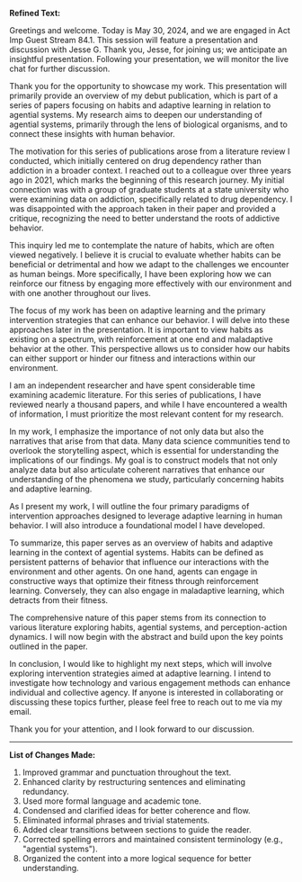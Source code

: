 **Refined Text:**

Greetings and welcome. Today is May 30, 2024, and we are engaged in Act Imp Guest Stream 84.1. This session will feature a presentation and discussion with Jesse G. Thank you, Jesse, for joining us; we anticipate an insightful presentation. Following your presentation, we will monitor the live chat for further discussion.

Thank you for the opportunity to showcase my work. This presentation will primarily provide an overview of my debut publication, which is part of a series of papers focusing on habits and adaptive learning in relation to agential systems. My research aims to deepen our understanding of agential systems, primarily through the lens of biological organisms, and to connect these insights with human behavior.

The motivation for this series of publications arose from a literature review I conducted, which initially centered on drug dependency rather than addiction in a broader context. I reached out to a colleague over three years ago in 2021, which marks the beginning of this research journey. My initial connection was with a group of graduate students at a state university who were examining data on addiction, specifically related to drug dependency. I was disappointed with the approach taken in their paper and provided a critique, recognizing the need to better understand the roots of addictive behavior.

This inquiry led me to contemplate the nature of habits, which are often viewed negatively. I believe it is crucial to evaluate whether habits can be beneficial or detrimental and how we adapt to the challenges we encounter as human beings. More specifically, I have been exploring how we can reinforce our fitness by engaging more effectively with our environment and with one another throughout our lives.

The focus of my work has been on adaptive learning and the primary intervention strategies that can enhance our behavior. I will delve into these approaches later in the presentation. It is important to view habits as existing on a spectrum, with reinforcement at one end and maladaptive behavior at the other. This perspective allows us to consider how our habits can either support or hinder our fitness and interactions within our environment.

I am an independent researcher and have spent considerable time examining academic literature. For this series of publications, I have reviewed nearly a thousand papers, and while I have encountered a wealth of information, I must prioritize the most relevant content for my research.

In my work, I emphasize the importance of not only data but also the narratives that arise from that data. Many data science communities tend to overlook the storytelling aspect, which is essential for understanding the implications of our findings. My goal is to construct models that not only analyze data but also articulate coherent narratives that enhance our understanding of the phenomena we study, particularly concerning habits and adaptive learning.

As I present my work, I will outline the four primary paradigms of intervention approaches designed to leverage adaptive learning in human behavior. I will also introduce a foundational model I have developed.

To summarize, this paper serves as an overview of habits and adaptive learning in the context of agential systems. Habits can be defined as persistent patterns of behavior that influence our interactions with the environment and other agents. On one hand, agents can engage in constructive ways that optimize their fitness through reinforcement learning. Conversely, they can also engage in maladaptive learning, which detracts from their fitness.

The comprehensive nature of this paper stems from its connection to various literature exploring habits, agential systems, and perception-action dynamics. I will now begin with the abstract and build upon the key points outlined in the paper.

In conclusion, I would like to highlight my next steps, which will involve exploring intervention strategies aimed at adaptive learning. I intend to investigate how technology and various engagement methods can enhance individual and collective agency. If anyone is interested in collaborating or discussing these topics further, please feel free to reach out to me via my email.

Thank you for your attention, and I look forward to our discussion.

---

**List of Changes Made:**

1. Improved grammar and punctuation throughout the text.
2. Enhanced clarity by restructuring sentences and eliminating redundancy.
3. Used more formal language and academic tone.
4. Condensed and clarified ideas for better coherence and flow.
5. Eliminated informal phrases and trivial statements.
6. Added clear transitions between sections to guide the reader.
7. Corrected spelling errors and maintained consistent terminology (e.g., "agential systems").
8. Organized the content into a more logical sequence for better understanding.
